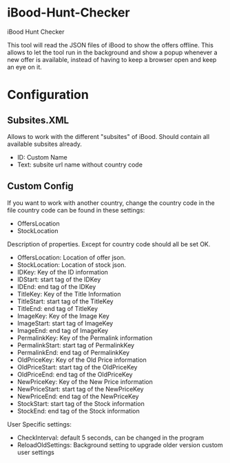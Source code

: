 # iBood-Hunt-Checker
iBood Hunt Checker

This tool will read the JSON files of iBood to show the offers offline.
This allows to let the tool run in the background and show a popup whenever a new offer is available, 
instead of having to keep a browser open and keep an eye on it.

# Configuration
## Subsites.XML
Allows to work with the different "subsites" of iBood. Should contain all available subsites already.
- ID: Custom Name
- Text: subsite url name without country code

## Custom Config
If you want to work with another country, change the country code in the file
country code can be found in these settings:
- OffersLocation
- StockLocation

Description of properties. Except for country code should all be set OK.
- OffersLocation: Location of offer json. 
- StockLocation: Location of stock json.
- IDKey: Key of the ID information
- IDStart: start tag of the IDKey
- IDEnd: end tag of the IDKey
- TitleKey: Key of the Title Information
- TitleStart: start tag of the TitleKey
- TitleEnd: end tag of TitleKey
- ImageKey: Key of the Image Key
- ImageStart: start tag of ImageKey
- ImageEnd: end tag of ImageKey
- PermalinkKey: Key of the Permalink information
- PermalinkStart: start tag of PermalinkKey
- PermalinkEnd: end tag of PermalinkKey
- OldPriceKey: Key of the Old Price information
- OldPriceStart: start tag of the OldPriceKey
- OldPriceEnd: end tag of the OldPriceKey
- NewPriceKey: Key of the New Price information
- NewPriceStart: start tag of the NewPriceKey
- NewPriceEnd: end tag of the NewPriceKey
- StockStart: start tag of the Stock information
- StockEnd: end tag of the Stock information

User Specific settings:
- CheckInterval: default 5 seconds, can be changed in the program
- ReloadOldSettings: Background setting to upgrade older version custom user settings
